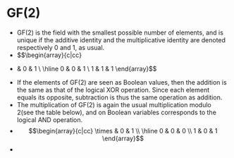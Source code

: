 # GF(2)
- GF(2) is the field with the smallest possible number of elements, and is unique if the additive identity and the multiplicative identity are denoted respectively 0 and 1, as usual.
- $$\begin{array}{c|cc}
+ & 0 & 1 \\
\hline
0 & 0 & 1 \\
1 & 1 & 1
\end{array}$$
- If the elements of GF(2) are seen as Boolean values, then the addition is the same as that of the logical XOR operation. Since each element equals its opposite, subtraction is thus the same operation as addition.
- The multiplication of GF(2) is again the usual multiplication modulo 2(see the table below), and on Boolean variables corresponds to the logical AND operation.
- $$\begin{array}{c|cc}
\times & 0 & 1 \\
\hline
0 & 0 & 0 \\
1 & 0 & 1
\end{array}$$
- 